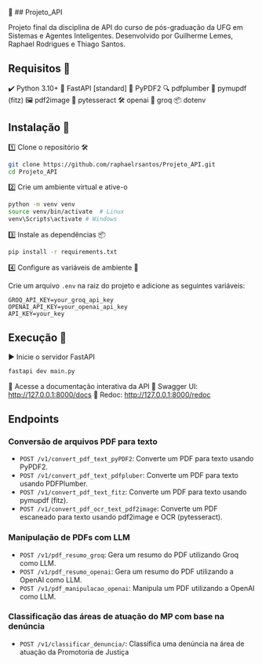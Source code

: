 🚀 ## Projeto_API

Projeto final da disciplina de API do curso de pós-graduação da UFG em Sistemas e Agentes Inteligentes.
Desenvolvido por Guilherme Lemes, Raphael Rodrigues e Thiago Santos.

## Requisitos 📌

✔️ Python 3.10+
🚀 FastAPI [standard]
📄 PyPDF2
🔍 pdfplumber
📜 pymupdf (fitz)
🖼️ pdf2image
🧠 pytesseract
🛠️ openai
🤖 groq
📦 dotenv

## Instalação 🔧

1️⃣ Clone o repositório 🛠️

```bash
git clone https://github.com/raphaelrsantos/Projeto_API.git
cd Projeto_API
```

2️⃣ Crie um ambiente virtual e ative-o

```bash
python -m venv venv
source venv/bin/activate  # Linux
venv\Scripts\activate # Windows
```

3️⃣ Instale as dependências 📦

```bash
pip install -r requirements.txt
```

4️⃣ Configure as variáveis de ambiente 🔑

Crie um arquivo `.env` na raiz do projeto e adicione as seguintes variáveis:

```properties
GROQ_API_KEY=your_groq_api_key
OPENAI_API_KEY=your_openai_api_key
API_KEY=your_key
```

## Execução 🚀

▶️ Inicie o servidor FastAPI

```bash
fastapi dev main.py
```

📄 Acesse a documentação interativa da API
🔗 Swagger UI: http://127.0.0.1:8000/docs
📜 Redoc: http://127.0.0.1:8000/redoc

## Endpoints

### Conversão de arquivos PDF para texto

- `POST /v1/convert_pdf_text_pyPDF2`: Converte um PDF para texto usando PyPDF2.
- `POST /v1/convert_pdf_text_pdfpluber`: Converte um PDF para texto usando PDFPlumber.
- `POST /v1/convert_pdf_text_fitz`: Converte um PDF para texto usando pymupdf (fitz).
- `POST /v1/convert_pdf_ocr_text_pdf2image`: Converte um PDF escaneado para texto usando pdf2image e OCR (pytesseract).

### Manipulação de PDFs com LLM

- `POST /v1/pdf_resumo_groq`: Gera um resumo do PDF utilizando Groq como LLM.
- `POST /v1/pdf_resumo_openai`: Gera um resumo do PDF utilizando a OpenAI como LLM.
- `POST /v1/pdf_manipulacao_openai`: Manipula um PDF utilizando a OpenAI como LLM.

### Classificação das áreas de atuação do MP com base na denúncia

- `POST /v1/classificar_denuncia/`: Classifica uma denúncia na área de atuação da Promotoria de Justiça
